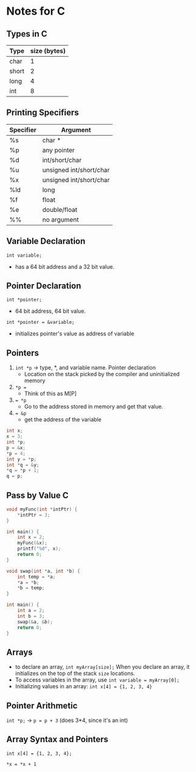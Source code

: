 # Notes for C

## Types in C

|Type| size (bytes) | 
|-|-|
char | 1
short | 2
long | 4 
int | 8


## Printing Specifiers

|Specifier| Argument|
|-|-|
%s | char * 
%p | any pointer
%d | int/short/char
%u | unsigned int/short/char
%x | unsigned int/short/char
%ld | long
%f | float
%e | double/float
%% | no argument

## Variable Declaration

`int variable;`
* has a 64 bit address and a 32 bit value. 

## Pointer Declaration

`int *pointer;`
* 64 bit address, 64 bit value. 

`int *pointer = &variable;`
* initializes pointer's value as address of variable

## Pointers

1. `int *p` -> type, *, and variable name. Pointer declaration
    * Location on the stack picked by the compiler and uninitialized memory
1. `*p = `
    * Think of this as M[P]
1. `= *p`
    * Go to the address stored in memory and get that value.    
1. `= &p`
    * get the address of the variable 


```c
int x;
x = 3;
int *p;
p = &x;
*p = 4;
int y = *p;
int *q = &y;
*q = *p + 1;
q = p;
```

## Pass by Value C 

```c
void myFunc(int *intPtr) {
    *intPtr = 3;
}

int main() {
    int x = 2;
    myFunc(&x);
    printf("%d", x);
    return 0;
}
```

```c
void swap(int *a, int *b) {
    int temp = *a;
    *a = *b;
    *b = temp;
}

int main() {
    int a = 2;
    int b = 3;
    swap(&a, &b);
    return 0;
}
```

## Arrays

* to declare an array, `int myArray[size];` When you declare an array, it initializes on the top of the stack `size` locations. 
* To access variables in the array, use `int variable = myArray[0];`
* Initializing values in an array: `int x[4] = {1, 2, 3, 4}`

## Pointer Arithmetic

`int *p;` -> `p = p + 3` (does 3*4, since it's an int)

## Array Syntax and Pointers

`int x[4] = {1, 2, 3, 4};`

`*x = *x + 1`


